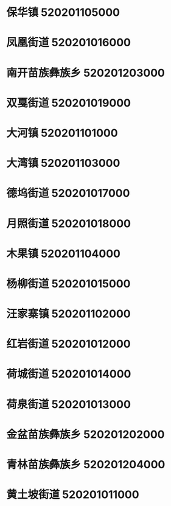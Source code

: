 # 保华镇 520201105000
# 凤凰街道 520201016000
# 南开苗族彝族乡 520201203000
# 双戛街道 520201019000
# 大河镇 520201101000
# 大湾镇 520201103000
# 德坞街道 520201017000
# 月照街道 520201018000
# 木果镇 520201104000
# 杨柳街道 520201015000
# 汪家寨镇 520201102000
# 红岩街道 520201012000
# 荷城街道 520201014000
# 荷泉街道 520201013000
# 金盆苗族彝族乡 520201202000
# 青林苗族彝族乡 520201204000
# 黄土坡街道 520201011000
